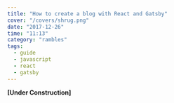```yaml
---
title: "How to create a blog with React and Gatsby"
cover: "/covers/shrug.png"
date: "2017-12-26"
time: "11:13"
category: "rambles"
tags:
  - guide
  - javascript
  - react
  - gatsby
---
```


**[Under Construction]**
